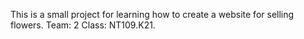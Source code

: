 This is a small project for learning how to create a website for selling flowers.
Team: 2
Class: NT109.K21.